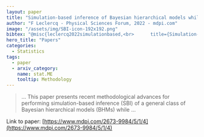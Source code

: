 ```yaml
---
layout: paper
title: "Simulation-based inference of Bayesian hierarchical models while checking for model misspecification"
author: "F Leclercq - Physical Sciences Forum, 2022 - mdpi.com"
image: "/assets/img/SBI-icon-192x192.png"
bibtex: "@misc{leclercq2022simulationbased,<br>      title={Simulation-based inference of Bayesian hierarchical models while checking for model misspecification}, <br>      author={Florent Leclercq},<br>      year={2022},<br>      eprint={2209.11057},<br>      archivePrefix={arXiv},<br>      primaryClass={stat.ME}<br>}"
hero_title: "Papers"
categories:
  - Statistics
tags:
  - paper
  - arxiv_category:
    name: stat.ME
    tooltip: Methodology
---
```

>… This paper presents recent methodological advances for performing simulation-based inference (SBI) of a general class of Bayesian hierarchical models (BHMs) while …

Link to paper: [https://www.mdpi.com/2673-9984/5/1/4](https://www.mdpi.com/2673-9984/5/1/4)


